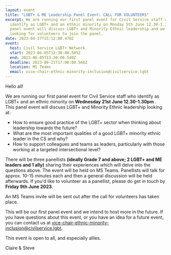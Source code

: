 ```yaml
---
layout: event
title: "LGBT+ & ME Leadership Panel Event: CALL FOR VOLUNTEERS"
excerpt: We are running our first panel event for Civil Service staff who
  identify as LGBT+ and an ethnic minority on Monday 5th June 12.30-1.30pm. This
  panel event will discuss LGBT+ and Minority Ethnic leadership and we are
  looking for volunteers to join the panel.
date: 2023-04-27T15:12:00.470Z
event:
  host: Civil Service LGBT+ Network
  start: 2023-06-05T12:30:00.505Z
  end: 2023-06-05T13:30:00.540Z
  deadline: 2023-06-21T17:00:00.566Z
  location: MS Teams
  email: vice-chair-ethnic-minority-inclusion@civilservice.lgbt
---
```

<!--StartFragment-->

Hello all!

We are running our first panel event for Civil Service staff who identify as LGBT+ and an ethnic minority on **Wednesday 21st June 12.30-1.30pm** . This panel event will discuss LGBT+ and Minority Ethnic leadership looking at:

* How to ensure good practice of the LGBT+ sector when thinking about leadership towards the future?
* What are the most important qualities of a good LGBT+ minority ethnic leader in the CS and why?
* How to support colleagues and teams as leaders, particularly with those working at a targeted intersectional level?

There will be three panellists **(ideally Grade 7 and above; 2 LGBT+ and ME leaders and 1 ally)** sharing their experiences which will delve into the questions above. The event will be held on MS Teams. Panellists will talk for approx. 10-15 minutes each and then a general discussion will be held afterwards. If you'd like to volunteer as a panellist, please do get in touch by **Friday 9th June 2023**.

A﻿n MS Teams invite will be sent out after the call for volunteers has taken place.

This will be our first panel event and we intend to host more in the future. If you have questions about this event, or you have an idea for a future event, you can contact us at [vice-chair-ethnic-minority-inclusion@civilservice.lgbt](mailto:vice-chair-ethnic-minority-inclusion@civilservice.lgbt).

This event is open to all, and especially allies.

Claire & Steve

<!--EndFragment-->